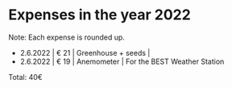 # Expenses in the year 2022
Note: Each expense is rounded up.

- 2.6.2022 | € 21 | Greenhouse + seeds | 
- 2.6.2022 | € 19 | Anemometer | For the BEST Weather Station


Total: 40€
